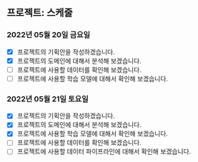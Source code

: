 ## 프로젝트: 스케줄

### 2022년 05월 20일 금요일

- [x] 프로젝트의 기획안을 작성하겠습니다.
- [x] 프로젝트의 도메인에 대해서 분석해 보겠습니다.
- [ ] 프로젝트에 사용할 데이터를 확인해 보겠습니다. 
- [ ] 프로젝트에 사용할 학습 모델에 대해서 확인해 보겠습니다.

### 2022년 05월 21일 토요일

- [x] 프로젝트의 기획안을 작성하겠습니다.
- [x] 프로젝트의 도메인에 대해서 분석해 보겠습니다.
- [x] 프로젝트에 사용할 학습 모델에 대해서 확인해 보겠습니다. 
- [ ] 프로젝트에 사용할 데이터를 확인해 보겠습니다.
- [ ] 프로젝트에 사용할 데이터 파이프라인에 대해서 확인해 보겠습니다.
